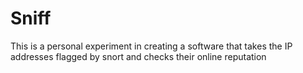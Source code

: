 # Sniff
This is a personal experiment in creating a software that takes the IP addresses flagged by snort and checks their online reputation

